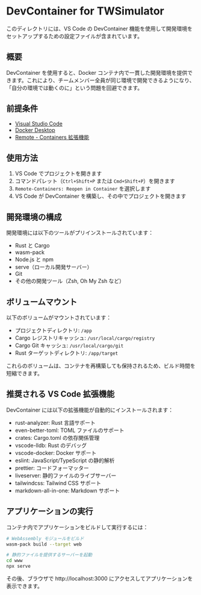 # DevContainer for TWSimulator

このディレクトリには、VS Code の DevContainer 機能を使用して開発環境をセットアップするための設定ファイルが含まれています。

## 概要

DevContainer を使用すると、Docker コンテナ内で一貫した開発環境を提供できます。これにより、チームメンバー全員が同じ環境で開発できるようになり、「自分の環境では動くのに」という問題を回避できます。

## 前提条件

- [Visual Studio Code](https://code.visualstudio.com/)
- [Docker Desktop](https://www.docker.com/products/docker-desktop)
- [Remote - Containers 拡張機能](https://marketplace.visualstudio.com/items?itemName=ms-vscode-remote.remote-containers)

## 使用方法

1. VS Code でプロジェクトを開きます
2. コマンドパレット（`Ctrl+Shift+P` または `Cmd+Shift+P`）を開きます
3. `Remote-Containers: Reopen in Container` を選択します
4. VS Code が DevContainer を構築し、その中でプロジェクトを開きます

## 開発環境の構成

開発環境には以下のツールがプリインストールされています：

- Rust と Cargo
- wasm-pack
- Node.js と npm
- serve（ローカル開発サーバー）
- Git
- その他の開発ツール（Zsh, Oh My Zsh など）

## ボリュームマウント

以下のボリュームがマウントされています：

- プロジェクトディレクトリ: `/app`
- Cargo レジストリキャッシュ: `/usr/local/cargo/registry`
- Cargo Git キャッシュ: `/usr/local/cargo/git`
- Rust ターゲットディレクトリ: `/app/target`

これらのボリュームは、コンテナを再構築しても保持されるため、ビルド時間を短縮できます。

## 推奨される VS Code 拡張機能

DevContainer には以下の拡張機能が自動的にインストールされます：

- rust-analyzer: Rust 言語サポート
- even-better-toml: TOML ファイルのサポート
- crates: Cargo.toml の依存関係管理
- vscode-lldb: Rust のデバッグ
- vscode-docker: Docker サポート
- eslint: JavaScript/TypeScript の静的解析
- prettier: コードフォーマッター
- liveserver: 静的ファイルのライブサーバー
- tailwindcss: Tailwind CSS サポート
- markdown-all-in-one: Markdown サポート

## アプリケーションの実行

コンテナ内でアプリケーションをビルドして実行するには：

```bash
# WebAssembly モジュールをビルド
wasm-pack build --target web

# 静的ファイルを提供するサーバーを起動
cd www
npx serve
```

その後、ブラウザで http://localhost:3000 にアクセスしてアプリケーションを表示できます。
